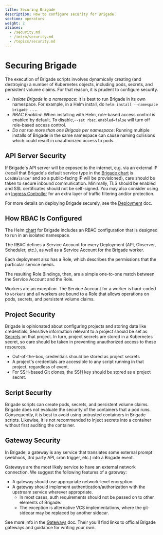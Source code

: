 ```yaml
---
title: Securing Brigade
description: How to configure security for Brigade.
section: operators
weight: 2
aliases:
  - /security.md
  - /intro/security.md
  - /topics/security.md
---
```


# Securing Brigade

The execution of Brigade scripts involves dynamically creating (and destroying) a
number of Kubernetes objects, including pods, secrets, and persistent volume claims.
For that reason, it is prudent to configure security.

- *Isolate Brigade in a namespace*: It is best to run Brigade in its own namespace. For example,
  in a Helm install, do `helm install --namespace brigade ...`.
- *RBAC Enabled*: When installing with Helm, role-based access control is enabled by default.
  To disable,`--set rbac.enabled=false` will turn off role-based access control.
- *Do not run more than one Brigade per namespace*: Running multiple installs of Brigade
  in the same namespace can cause naming collisions which could result in
  unauthorized access to pods.

## API Server Security

If Brigade's API server will be exposed to the internet, e.g. via an external
IP (recall that Brigade's default service type in the [Brigade chart] is
`LoadBalancer` and so a public-facing IP will be provisioned), care should be
taken to secure inbound communication. Minimally, TLS should be enabled and 
SSL certificates should not be self-signed. You may also consider using an
[Ingress Controller] for an extra layer of traffic filtering and/or protection.

For more details on deploying Brigade securely, see the [Deployment] doc.

[Brigade chart]: https://github.com/brigadecore/brigade/tree/v2/charts/brigade
[Ingress Controller]: https://kubernetes.io/docs/concepts/services-networking/ingress-controllers/
[Deployment]: /topics/operators/deploy

## How RBAC Is Configured

The Helm [chart][Brigade chart] for Brigade includes an RBAC configuration that
is designed to run in an isolated namespace.

The RBAC defines a Service Account for every Deployment (API, Observer,
Scheduler, etc.), as well as a Service Account for the Brigade worker.

Each deployment also has a Role, which describes the permissions that the
particular service needs.

The resulting Role Bindings, then, are a simple one-to-one match between the
Service Account and the Role.

Workers are an exception. The Service Account for a worker is hard-coded to
`workers` and all workers are bound to a Role that allows operations on pods,
secrets, and persistent volume claims.

## Project Security

Brigade is opinionated about configuring projects and storing data like
credentials. Sensitive information relevant to a project should be set as
[Secrets] on that project. In turn, project secrets are stored in a Kubernetes
secret, so care should be taken in preventing unauthorized access to these
resources.

- Out-of-the-box, credentials should be stored as project secrets
- A project's credentials are accessible to any script running in that project,
  regardless of event.
- For SSH-based Git clones, the SSH key should be stored as a project secret.

[Secrets]: /topics/project-developers/secrets

## Script Security

Brigade scripts can create pods, secrets, and persistent volume claims. Brigade
does not evaluate the security of the containers that a pod runs. Consequently,
it is best to avoid using untrusted containers in Brigade scripts. Likewise, it
is not recommended to inject secrets into a container without first auditing
the container.

## Gateway Security

In Brigade, a gateway is any service that translates some external prompt
(webhook, 3rd party API, cron trigger, etc.) into a Brigade event.

Gateways are the most likely service to have an external network connection. We
suggest the following features of a gateway:

- A gateway should use appropriate network-level encryption
- A gateway should implement authentication/authorization with the upstream service
  wherever appropriate.
  - In most cases, auth requirements should not be passed on to other elements of
    Brigade.
  - The exception is alternative VCS implementations, where the git-sidecar may
    be replaced by another sidecar.

See more info in the [Gateways] doc. Their you'll find links to official
Brigade gateways and guidance for writing your own.

[Gateways]: /topics/operators/gateways

